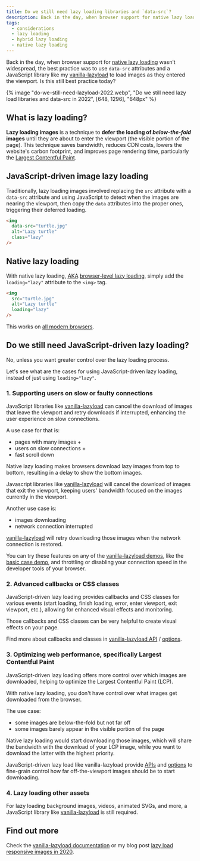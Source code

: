 ```yaml
---
title: Do we still need lazy loading libraries and `data-src`?
description: Back in the day, when browser support for native lazy loading wasn’t widespread, the best practice was to use `data-src` attributes and a JavaScript library like my vanilla-lazyload to load images as they entered the viewport. Is this still best practice today?
tags:
  - considerations
  - lazy loading
  - hybrid lazy loading
  - native lazy loading
---
```


Back in the day, when browser support for [native lazy loading](https://web.dev/browser-level-image-lazy-loading/) wasn’t widespread, the best practice was to use `data-src` attributes and a JavaScript library like my [vanilla-lazyload](https://github.com/verlok/vanilla-lazyload) to load images as they entered the viewport. Is this still best practice today?

{% image "do-we-still-need-lazyload-2022.webp", "Do we still need lazy load libraries and data-src in 2022", [648, 1296], "648px" %}

## What is lazy loading?

**Lazy loading images** is a technique to **defer the loading of _below-the-fold_ images** until they are about to enter the viewport (the visible portion of the page). This technique saves bandwidth, reduces CDN costs, lowers the website's carbon footprint, and improves page rendering time, particularly the [Largest Contentful Paint](https://web.dev/lcp/).

## JavaScript-driven image lazy loading

Traditionally, lazy loading images involved replacing the `src` attribute with a `data-src` attribute and using JavaScript to detect when the images are nearing the viewport, then copy the `data` attributes into the proper ones, triggering their deferred loading.

```html
<img
  data-src="turtle.jpg"
  alt="Lazy turtle"
  class="lazy"
/>
```

## Native lazy loading

With native lazy loading, <abbr title="also known as">AKA</abbr> [browser-level lazy loading](https://web.dev/browser-level-image-lazy-loading/), simply add the `loading="lazy"` attribute to the `<img>` tag.

```html
<img
  src="turtle.jpg"
  alt="Lazy turtle"
  loading="lazy"
/>
```

This works on [all modern browsers](https://caniuse.com/loading-lazy-attr).

## Do we still need JavaScript-driven lazy loading?

No, unless you want greater control over the lazy loading process.

Let's see what are the cases for using JavaScript-driven lazy loading, instead of just using `loading="lazy"`.

### 1. Supporting users on slow or faulty connections

JavaScript libraries like [vanilla-lazyload](https://github.com/verlok/vanilla-lazyload) can cancel the download of images that leave the viewport and retry downloads if interrupted, enhancing the user experience on slow connections.

A use case for that is:

- pages with many images +
- users on slow connections +
- fast scroll down

Native lazy loading makes browsers download lazy images from top to bottom, resulting in a delay to show the bottom images.

Javascript libraries like [vanilla-lazyload](https://github.com/verlok/vanilla-lazyload) will cancel the download of images that exit the viewport, keeping users' bandwidth focused on the images currently in the viewport.

Another use case is:

- images downloading
- network connection interrupted

[vanilla-lazyload](https://github.com/verlok/vanilla-lazyload) will retry downloading those images when the network connection is restored.

You can try these features on any of the [vanilla-lazyload demos](https://verlok.github.io/vanilla-lazyload/#-demos), like the [basic case demo](https://verlok.github.io/vanilla-lazyload/demos/image_basic.html), and throttling or disabling your connection speed in the developer tools of your browser.

### 2. Advanced callbacks or CSS classes

JavaScript-driven lazy loading provides callbacks and CSS classes for various events (start loading, finish loading, error, enter viewport, exit viewport, etc.), allowing for enhanced visual effects and monitoring.

Those callbacks and CSS classes can be very helpful to create visual effects on your page.

Find more about callbacks and classes in [vanilla-lazyload API](https://verlok.github.io/vanilla-lazyload/#-api) / [options](https://verlok.github.io/vanilla-lazyload/#options).

### 3. Optimizing web performance, specifically Largest Contentful Paint

JavaScript-driven lazy loading offers more control over which images are downloaded, helping to optimize the Largest Contentful Paint (LCP).

With native lazy loading, you don't have control over what images get downloaded from the browser.

The use case:

- some images are below-the-fold but not far off
- some images barely appear in the visible portion of the page

Native lazy loading would start downloading those images, which will share the bandwidth with the download of your LCP image, while you want to download the latter with the highest priority.

JavaScript-driven lazy load like vanilla-lazyload provide [APIs](https://verlok.github.io/vanilla-lazyload/#-api) and [options](https://verlok.github.io/vanilla-lazyload/#options) to fine-grain control how far off-the-viewport images should be to start downloading.

### 4. Lazy loading other assets

For lazy loading background images, videos, animated SVGs, and more, a JavaScript library like [vanilla-lazyload](https://github.com/verlok/vanilla-lazyload) is still required.

## Find out more

Check the [vanilla-lazyload documentation](https://verlok.github.io/vanilla-lazyload/) or my blog post [lazy load responsive images in 2020](/blog/lazy-load-responsive-images-in-2020-srcset-sizes-picture-webp/).
